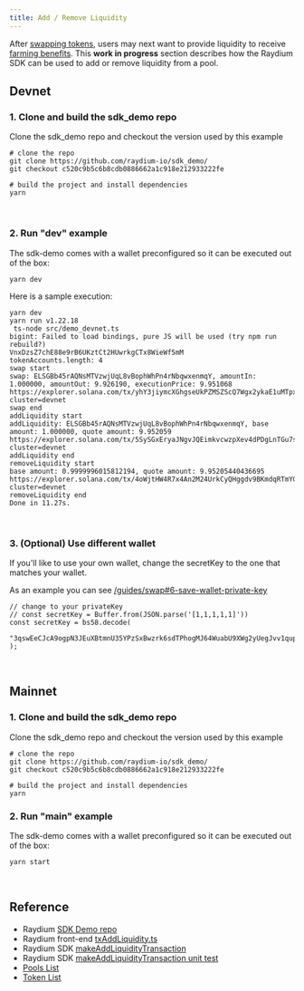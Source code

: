 ```yaml
---
title: Add / Remove Liquidity
---
```


After [swapping tokens](/guides/swap), users may next want to provide liquidity to receive
[farming benefits](/guides/farm). This **work in progress** section describes how the Raydium SDK
can be used to add or remove liquidity from a pool.

## Devnet

### 1. Clone and build the sdk_demo repo

Clone the sdk_demo repo and checkout the version used by this example

```shell
# clone the repo
git clone https://github.com/raydium-io/sdk_demo/
git checkout c520c9b5c6b8cdb0886662a1c918e212933222fe

# build the project and install dependencies
yarn
```

<br/>

### 2. Run "dev" example

The sdk-demo comes with a wallet preconfigured so it can be
executed out of the box:

```shell
yarn dev
```

Here is a sample execution:

```shell
yarn dev
yarn run v1.22.18
 ts-node src/demo_devnet.ts
bigint: Failed to load bindings, pure JS will be used (try npm run rebuild?)
VnxDzsZ7chE88e9rB6UKztCt2HUwrkgCTx8WieWf5mM
tokenAccounts.length: 4
swap start
swap: ELSGBb45rAQNsMTVzwjUqL8vBophWhPn4rNbqwxenmqY, amountIn: 1.000000, amountOut: 9.926190, executionPrice: 9.951068
https://explorer.solana.com/tx/yhY3jiymcXGhgseUkPZMSZScQ7Wgx2ykaE1uMTpxnowKBX4wWCEHMgwJCfTUB5sph7qE1H9CjVwjzGUg4YSDpdz?cluster=devnet
swap end
addLiquidity start
addLiquidity: ELSGBb45rAQNsMTVzwjUqL8vBophWhPn4rNbqwxenmqY, base amount: 1.000000, quote amount: 9.952059
https://explorer.solana.com/tx/5SySGxEryaJNgvJQEimkvcwzpXev4dPDgLnTGu7sJhuCnBFAgpS6acZMRdfEEPW9qfM4LhMAdNw6jCzxtmHCF2ix?cluster=devnet
addLiquidity end
removeLiquidity start
base amount: 0.9999996015812194, quote amount: 9.95205440436695
https://explorer.solana.com/tx/4oWjtHW4R7x4An2M24UrkCyQHggdv9BKmdqRTmYGLLPYaTjF21W8RtsfQYjgCsY7qsiKRNeTFKs4sQGQT7z17kNh?cluster=devnet
removeLiquidity end
Done in 11.27s.
```

<br/>

### 3. (Optional) Use different wallet

If you'll like to use your own wallet, change the secretKey to
the one that matches your wallet.

As an example you can see [/guides/swap#6-save-wallet-private-key](/guides/swap#6-save-wallet-private-key)

```tsx
// change to your privateKey
// const secretKey = Buffer.from(JSON.parse('[1,1,1,1,1]'))
const secretKey = bs58.decode(
  "3qswEeCJcA9ogpN3JEuXBtmnU35YPzSxBwzrk6sdTPhogMJ64WuabU9XWg2yUegJvv1qupYPqo2jQrrK26N7HGsD",
);
```

<br/>

## Mainnet

### 1. Clone and build the sdk_demo repo

Clone the sdk_demo repo and checkout the version used by this example

```shell
# clone the repo
git clone https://github.com/raydium-io/sdk_demo/
git checkout c520c9b5c6b8cdb0886662a1c918e212933222fe

# build the project and install dependencies
yarn
```

### 2. Run "main" example

The sdk-demo comes with a wallet preconfigured so it can be
executed out of the box:

```shell
yarn start
```

<br/>

## Reference

- Raydium [SDK Demo repo](https://github.com/raydium-io/sdk_demo/)
- Raydium front-end [txAddLiquidity.ts](https://github.com/raydium-io/raydium-frontend/blob/a8e37a43170b3f15f725bad4746cfe3ddb5d4757/src/application/liquidity/transaction/txAddLiquidity.ts)
- Raydium SDK [makeAddLiquidityTransaction](https://github.com/raydium-io/raydium-sdk/blob/76744e7c70ac355b2f3e4cac34708632f276337f/src/liquidity/liquidity.ts)
- Raydium SDK [makeAddLiquidityTransaction unit test](https://github.com/raydium-io/raydium-sdk/blob/bbf627c7963c184408fef6238ddb408afafc9004/test/liquidity/liquidity.test.ts)
- [Pools List](/resources/liquidity-pools)
- [Token List](/resources/token-list)
